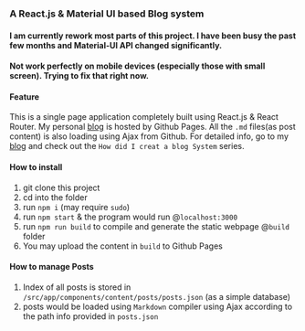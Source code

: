 ### A React.js & Material UI based Blog system

#### I am currently rework most parts of this project. I have been busy the past few months and Material-UI API changed significantly. 

#### Not work perfectly on mobile devices (especially those with small screen). Trying to fix that right now.

#### Feature
This is a single page application completely built using React.js & React Router. My personal [blog](http://ziorix.com) is hosted by Github Pages. All the `.md` files(as post content) is also loading using Ajax from Github. For detailed info, go to my [blog](http://ziorix.com) and check out the `How did I creat a blog System` series. 

#### How to install 
1. git clone this project<br/>
2. cd into the folder<br/>
3. run `npm i` (may require `sudo`)<br/>
4. run `npm start` & the program would run @`localhost:3000`<br/>
5. run `npm run build` to compile and generate the static webpage @`build` folder<br/>
6. You may upload the content in `build` to Github Pages<br/>

#### How to manage Posts
1. Index of all posts is stored in `/src/app/components/content/posts/posts.json` (as a simple database)<br/>
2. posts would be loaded using `Markdown` compiler using Ajax according to the path info provided in `posts.json`<br/>
